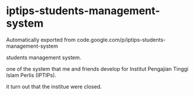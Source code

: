 # iptips-students-management-system
Automatically exported from code.google.com/p/iptips-students-management-system

students management system.

one of the system that me and friends develop for  Institut Pengajian Tinggi Islam Perlis (IPTIPs).

it turn out that the institue were closed.
